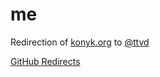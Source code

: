 # me

Redirection of [konyk.org](http://konyk.org) to [@ttvd](https://github.com/ttvd)

[GitHub Redirects](https://help.github.com/articles/setting-up-a-custom-domain-with-github-pages)
